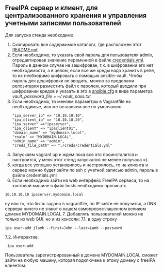 ## FreeIPA  сервер и клиент, для централизованного хранения и управления учетными записями пользователей

Для запуска стенда необходимо:
1. Скопировать все содержимое каталога, где расположен этот [README.md](./)
2. Если необходимо, то  указать свой пароль для пользователя admin, отредактировав значение переменной в файле [credentials.yml](./playbooks/creds/credentials.yml). Пароль в данном случае не зашифрован, т.к. в шифровании его нет необходимости, а в целом, если все же креды надо хранить в репе, то их необходимо шифровать с помощью ansible-vault. Чтобы пароль для дешифровки не вводить, можно за пределами репозитария разместить файл с паролем,  который вводили при шифровании кредов и указать в это в [ansible.cfg](./ansible.cfg) в виде параметра *vault_password_file = ~/.vault_pass.txt*
3. Если необходимо, то меняем параметры в Vagrantfile на необходимые, или же оставляем все по умолчанию.
      ```
      "ipa_server_ip" => "10.10.10.10",
      "ipa_client_ip" => "10.10.10.20",
      "ipa_server" =>"ipaserver",
      "ipa_client" => "ipaclient01",
      "domain_name" => "mydomain.local",
      "realm" => "MYDOMAIN.LOCAL",
      "odmin_name" => "admin",
      "creds_file_path" => "./creds/credentials.yml"
      ```
4. Запускаем vagrant up  и ждем пока все это проинсталится и настроится, у меня этот стенд запускался не менее получаса =).
5. когда все успешно установилось и настроилось, то на клиента и сервер можно будет зайти по ssh с учетной записью admin, пароль в файле credentials.yml
6. Если необходимо зайти на web интерфейс FreeIPA сервиса, то на хостовой машине в файл hosts  необходимо прописать 
```
10.10.10.10 ipaserver.mydomain.local
```
ну или то, что было задано в vagrantfile, по IP зайти не получится, а DNS сервера ничего не знают о нашем самопровозглашенном великом домене MYDOMAIN.LOCAL
7. Добавлять пользователей можно не только из web GUI, но и из консоли:
  7.1. в одну строку
  ```
  ipa user-add jlamb --first=John --last=Lamb --password
  ```
  7.2. Интерактив:
  ```
   ipa user-add
   ```
Пользователь зарегистрированный в домене MYDOMAIN.LOCAL сможет зайти на любую машину, которая подключена к этому домену с freeIPA  клиентом.

